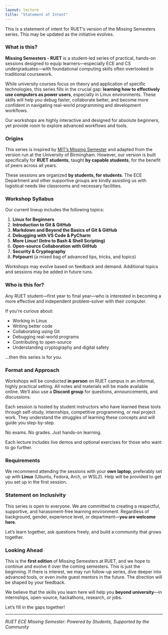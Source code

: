 ```yaml
---
layout: lecture
title: "Statement of Intent"
---
```


This is a statement of intent for RUET’s version of the Missing Semesters series. This may be updated as the initiative evolves.

### What is this?

**Missing Semesters - RUET** is a student-led series of practical, hands-on sessions designed to equip learners—especially ECE and CS undergraduates—with foundational computing skills often overlooked in traditional coursework.

While university courses focus on theory and application of specific technologies, this series fills in the crucial gap: **learning how to effectively use computers as power users**, especially in Linux environments. These skills will help you debug faster, collaborate better, and become more confident in navigating real-world programming and development workflows.

Our workshops are highly interactive and designed for absolute beginners, yet provide room to explore advanced workflows and tools.

### Origins

This series is inspired by [MIT’s Missing Semester](https://missing.csail.mit.edu/) and adapted from the version run at the University of Birmingham. However, our version is built specifically for **RUET students**, taught **by capable students**, for the benefit of peers across all years.

These sessions are organized **by students, for students**. The ECE Department and other supportive groups are kindly assisting us with logistical needs like classrooms and necessary facilities.

### Workshop Syllabus

Our current lineup includes the following topics:

1. **Linux for Beginners**
2. **Introduction to Git & GitHub**
3. **Markdown and Beyond the Basics of Git & GitHub**
4. **Debugging with VS Code & PyCharm**
5. **More Linux! (Intro to Bash & Shell Scripting)**
6. **Open-source Collaboration with GitHub**
7. **Security & Cryptography**
8. **Potpourri** (a mixed bag of advanced tips, tricks, and topics)

Workshops may evolve based on feedback and demand. Additional topics and sessions may be added in future runs.

### Who is this for?

Any RUET student—first year to final year—who is interested in becoming a more effective and independent problem-solver with their computer.

If you're curious about:

-   Working in Linux
-   Writing better code
-   Collaborating using Git
-   Debugging real-world programs
-   Contributing to open-source
-   Understanding cryptography and digital safety

…then this series is for you.

### Format and Approach

Workshops will be conducted **in person** on RUET campus in an informal, highly practical setting. All notes and materials will be made available online. We’ll also use a **Discord group** for questions, announcements, and discussions.

Each session is hosted by student instructors who have learned these tools through self-study, internships, competitive programming, or real project work. They understand the struggles of learning these concepts and will guide you step-by-step.

No exams. No grades. Just hands-on learning.

Each lecture includes live demos and optional exercises for those who want to go further.

### Requirements

We recommend attending the sessions with your **own laptop**, preferably set up with **Linux** (Ubuntu, Fedora, Arch, or WSL2). Help will be provided to get you set up in the first session.

### Statement on Inclusivity

This series is open to everyone. We are committed to creating a respectful, supportive, and harassment-free learning environment. Regardless of background, gender, experience level, or department—**you are welcome here**.

Let’s learn together, ask questions freely, and build a community that grows together.

### Looking Ahead

This is the **first edition** of Missing Semesters at RUET, and we hope to continue and evolve it over the coming semesters. This is just the beginning. If there is interest, we may run follow-up series, dive deeper into advanced tools, or even invite guest mentors in the future. The direction will be shaped by your feedback.

We believe that the skills you learn here will help you **beyond university**—in internships, open-source, hackathons, research, or jobs.

Let’s fill in the gaps together!

---

_RUET ECE Missing Semester: Powered by Students, Supported by the Community_
